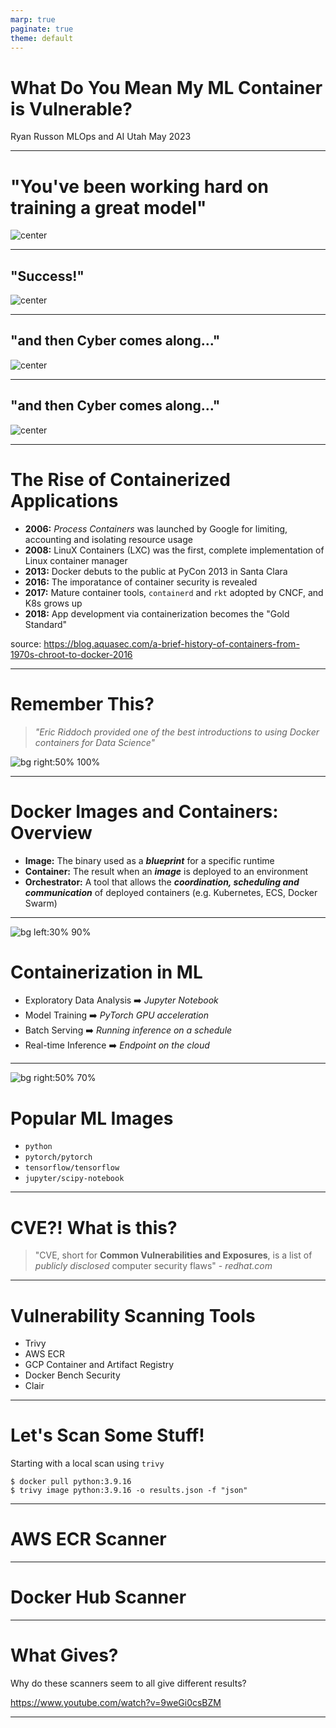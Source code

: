 ```yaml
---
marp: true
paginate: true
theme: default
---
```


# What Do You Mean My ML Container is Vulnerable?

Ryan Russon
MLOps and AI Utah
May 2023

---

# "You've been working hard on training a great model"

<style>
img[alt~="center"] {
  display: block;
  margin: 0 auto;
}
</style>

![center](imgs/just-need-to-deploy.gif)

---

## "Success!"

<style>
img[alt~="center"] {
  display: block;
  margin: 0 auto;
}
</style>

![center](imgs/deployed-greatest-model.jpg)

---

## "and then Cyber comes along..."

<style>
img[alt~="center"] {
  display: block;
  margin: 0 auto;
}
</style>

![center](imgs/remember-that-model.jpg)

---

## "and then Cyber comes along..."

<style>
img[alt~="center"] {
  display: block;
  margin: 0 auto;
}
</style>

![center](imgs/that-would-be-great.jpg)

---

# The Rise of Containerized Applications

* **2006:** *Process Containers* was launched by Google for limiting, accounting and isolating resource usage
* **2008:** LinuX Containers (LXC) was the first, complete implementation of Linux container manager
* **2013:** Docker debuts to the public at PyCon 2013 in Santa Clara
* **2016:** The imporatance of container security is revealed
* **2017:** Mature container tools, `containerd` and `rkt` adopted by CNCF, and K8s grows up
* **2018:** App development via containerization becomes the "Gold Standard"


source: https://blog.aquasec.com/a-brief-history-of-containers-from-1970s-chroot-to-docker-2016

---

# Remember This?

> *"Eric Riddoch provided one of the best introductions to using Docker containers for Data Science"*

![bg right:50% 100%](imgs/docker-for-data-scientists.png)

---

# Docker Images and Containers: Overview
* **Image:** The binary used as a ***blueprint*** for a specific runtime
* **Container:** The result when an ***image*** is deployed to an environment
* **Orchestrator:** A tool that allows the ***coordination, scheduling and communication*** of deployed containers (e.g. Kubernetes, ECS, Docker Swarm)

---

![bg left:30% 90%](imgs/kubeflow-new-notebook.png)

# Containerization in ML

* Exploratory Data Analysis ➡️ *Jupyter Notebook*
* Model Training ➡️ *PyTorch GPU acceleration*
* Batch Serving ➡️ *Running inference on a schedule*
* Real-time Inference ➡️ *Endpoint on the cloud*

---

![bg right:50% 70%](imgs/docker-pytorch.png)

# Popular ML Images
* `python`
* `pytorch/pytorch`
* `tensorflow/tensorflow`
* `jupyter/scipy-notebook`


---

# CVE?! What is this?

> "CVE, short for **Common Vulnerabilities and Exposures**, is a list of *publicly disclosed* computer security flaws" - *redhat.com*

---

# Vulnerability Scanning Tools

* Trivy
* AWS ECR
* GCP Container and Artifact Registry
* Docker Bench Security
* Clair

---

# Let's Scan Some Stuff!

Starting with a local scan using `trivy`
```
$ docker pull python:3.9.16
$ trivy image python:3.9.16 -o results.json -f "json"
```

---

# AWS ECR Scanner

---

# Docker Hub Scanner

---

# What Gives? 

Why do these scanners seem to all give different results?

https://www.youtube.com/watch?v=9weGi0csBZM

---

